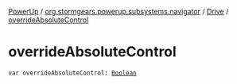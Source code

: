 [PowerUp](../../index.md) / [org.stormgears.powerup.subsystems.navigator](../index.md) / [Drive](index.md) / [overrideAbsoluteControl](./override-absolute-control.md)

# overrideAbsoluteControl

`var overrideAbsoluteControl: `[`Boolean`](https://kotlinlang.org/api/latest/jvm/stdlib/kotlin/-boolean/index.html)